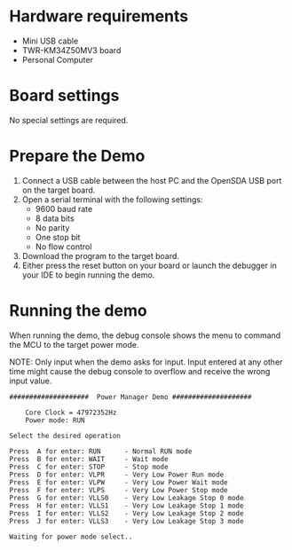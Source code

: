 Hardware requirements
===================
- Mini USB cable
- TWR-KM34Z50MV3 board
- Personal Computer

Board settings
============
No special settings are required.

Prepare the Demo
===============
1.  Connect a USB cable between the host PC and the OpenSDA USB port on the target board.
2.  Open a serial terminal with the following settings:
    - 9600 baud rate
    - 8 data bits
    - No parity
    - One stop bit
    - No flow control
3.  Download the program to the target board.
4.  Either press the reset button on your board or launch the debugger in your IDE to begin running the demo.

Running the demo
================
When running the demo, the debug console shows the menu to command the MCU to the target power mode.

NOTE: Only input when the demo asks for input. Input entered at any other time might cause the debug console to overflow
and receive the wrong input value.
~~~~~~~~~~~~~~~~~~~~~
####################  Power Manager Demo ####################

    Core Clock = 47972352Hz 
    Power mode: RUN

Select the desired operation 

Press  A for enter: RUN      - Normal RUN mode
Press  B for enter: WAIT     - Wait mode
Press  C for enter: STOP     - Stop mode
Press  D for enter: VLPR     - Very Low Power Run mode
Press  E for enter: VLPW     - Very Low Power Wait mode
Press  F for enter: VLPS     - Very Low Power Stop mode
Press  G for enter: VLLS0    - Very Low Leakage Stop 0 mode
Press  H for enter: VLLS1    - Very Low Leakage Stop 1 mode
Press  I for enter: VLLS2    - Very Low Leakage Stop 2 mode
Press  J for enter: VLLS3    - Very Low Leakage Stop 3 mode

Waiting for power mode select..
~~~~~~~~~~~~~~~~~~~~~
